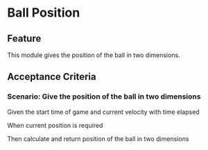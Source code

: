 # Ball Position

## Feature

This module gives the position of the ball in two dimensions.

## Acceptance Criteria

### Scenario: Give the position of the ball in two dimensions

  Given the start time of game and current velocity with time elapsed

  When current position is required

  Then calculate and return position of the ball in two dimensions

